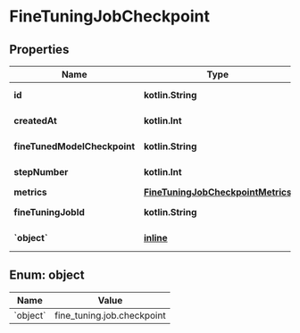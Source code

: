
# FineTuningJobCheckpoint

## Properties
Name | Type | Description | Notes
------------ | ------------- | ------------- | -------------
**id** | **kotlin.String** | The checkpoint identifier, which can be referenced in the API endpoints. | 
**createdAt** | **kotlin.Int** | The Unix timestamp (in seconds) for when the checkpoint was created. | 
**fineTunedModelCheckpoint** | **kotlin.String** | The name of the fine-tuned checkpoint model that is created. | 
**stepNumber** | **kotlin.Int** | The step number that the checkpoint was created at. | 
**metrics** | [**FineTuningJobCheckpointMetrics**](FineTuningJobCheckpointMetrics.md) |  | 
**fineTuningJobId** | **kotlin.String** | The name of the fine-tuning job that this checkpoint was created from. | 
**&#x60;object&#x60;** | [**inline**](#&#x60;Object&#x60;) | The object type, which is always \&quot;fine_tuning.job.checkpoint\&quot;. | 


<a id="`Object`"></a>
## Enum: object
Name | Value
---- | -----
&#x60;object&#x60; | fine_tuning.job.checkpoint



